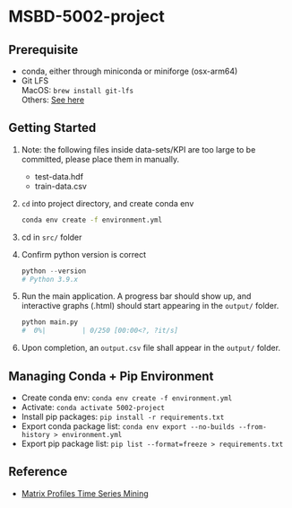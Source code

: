# MSBD-5002-project

## Prerequisite

- conda, either through miniconda or miniforge (osx-arm64)
- Git LFS  
    MacOS: `brew install git-lfs`  
    Others: [See here](https://git-lfs.github.com)

## Getting Started

1. Note: the following files inside data-sets/KPI are too large to be committed, please place them in manually.

   - test-data.hdf
   - train-data.csv

2. `cd` into project directory, and create conda env

    ```sh
    conda env create -f environment.yml
    ```

3. cd in `src/` folder
4. Confirm python version is correct

    ```Python
    python --version
    # Python 3.9.x
    ```

5. Run the main application. A progress bar should show up, and interactive graphs (.html) should start appearing in the `output/` folder.

    ```Python
    python main.py
    #  0%|         | 0/250 [00:00<?, ?it/s]
    ```

6. Upon completion, an `output.csv` file shall appear in the `output/` folder.

## Managing Conda + Pip Environment

- Create conda env: `conda env create -f environment.yml`  
- Activate: `conda activate 5002-project`  
- Install pip packages: `pip install -r requirements.txt`
- Export conda package list: `conda env export --no-builds --from-history > environment.yml`  
- Export pip package list: `pip list --format=freeze > requirements.txt`  

## Reference

- [Matrix Profiles Time Series Mining](https://towardsdatascience.com/introduction-to-matrix-profiles-5568f3375d90)
